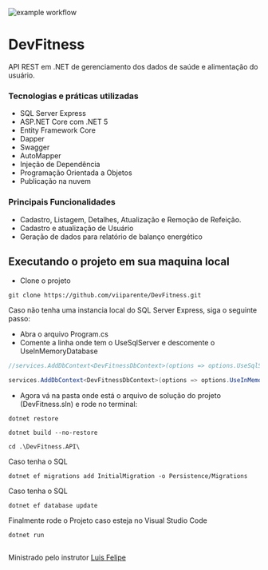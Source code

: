 ![example workflow](https://github.com/viiparente/DevFitness/actions/workflows/build.yml/badge.svg)

# DevFitness 
API REST em .NET de gerenciamento dos dados de saúde e alimentação do usuário.

### Tecnologias e práticas utilizadas
* SQL Server Express
* ASP.NET Core com .NET 5
* Entity Framework Core
* Dapper
* Swagger
* AutoMapper
* Injeção de Dependência
* Programação Orientada a Objetos
* Publicação na nuvem

### Principais Funcionalidades
* Cadastro, Listagem, Detalhes, Atualização e Remoção de Refeição.
* Cadastro e atualização de Usuário
* Geração de dados para relatório de balanço energético

## Executando o projeto em sua maquina local
-  Clone o projeto
```console
git clone https://github.com/viiparente/DevFitness.git
```
Caso não tenha uma instancia local do SQL Server Express, siga o seguinte passo:
 * Abra o arquivo Program.cs 
 * Comente a linha onde tem o UseSqlServer e descomente o UseInMemoryDatabase
 ```cs
//services.AddDbContext<DevFitnessDbContext>(options => options.UseSqlServer(connectionString));
```
```cs
services.AddDbContext<DevFitnessDbContext>(options => options.UseInMemoryDatabase(connectionString));
```

* Agora vá na pasta onde está o arquivo de solução do projeto (DevFitness.sln) e rode no terminal:
```console
dotnet restore
```
```console
dotnet build --no-restore
```
```console
cd .\DevFitness.API\
```
Caso tenha o SQL
```console
dotnet ef migrations add InitialMigration -o Persistence/Migrations
```
Caso tenha o SQL
```console
dotnet ef database update
```
Finalmente rode o Projeto caso esteja no Visual Studio Code
```console
dotnet run
```

##

Ministrado pelo instrutor [Luis Felipe](https://www.linkedin.com/in/luisdeol/)
